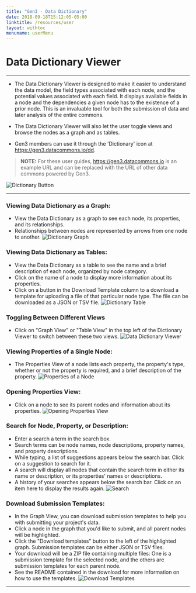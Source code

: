 ```yaml
---
title: "Gen3 - Data Dictionary"
date: 2018-09-18T15:12:05-05:00
linktitle: /resources/user
layout: withtoc
menuname: userMenu
---
```



# Data Dictionary Viewer
* * *

* The Data Dictionary Viewer is designed to make it easier to understand the data model, the field types associated with each node, and the potential values associated with each field. It displays available fields in a node and the dependencies a given node has to the existence of a prior node.  This is an invaluable tool for both the submission of data and later analysis of the entire commons.

* The Data Dictionary Viewer will also let the user toggle views and browse the nodes as a graph and as tables.

* Gen3 members can use it through the 'Dictionary' icon at https://gen3.datacommons.io/dd.

> __NOTE:__ For these user guides, https://gen3.datacommons.io is an example URL and can be replaced with the URL of other data commons powered by Gen3.

![Dictionary Button](Gen3_Toolbar_Dictionary.png)

* * *

### Viewing Data Dictionary as a Graph:
* View the Data Dictionary as a graph to see each node, its properties, and its relationships.
* Relationships between nodes are represented by arrows from one node to another.
![Dictionary Graph](graph.png)

### Viewing Data Dictionary as Tables:
* View the Data Dictionary as a table to see the name and a brief description of each node, organized by node category.
* Click on the name of a node to display more information about its properties.
* Click on a button in the Download Template column to a download a template for uploading a file of that particular node type. The file can be downloaded as a JSON or TSV file.
![Dictionary Table](table.png)

### Toggling Between Different Views
* Click on "Graph View" or "Table View" in the top left of the Dictionary Viewer to switch between these two views.
![Data Dictionary Viewer](switch-to-table.gif)

### Viewing Properties of a Single Node:
* The Properties View of a node lists each property, the property's type, whether or not the property is required, and a brief description of the property.
![Properties of a Node](properties.png)

### Opening Properties View:
* Click on a node to see its parent nodes and information about its properties.
![Opening Properties View](properties-view.gif)

### Search for Node, Property, or Description:
* Enter a search a term in the search box.
* Search terms can be node names, node descriptions, property names, and property descriptions.
* While typing, a list of suggestions appears below the search bar. Click on a suggestion to search for it.
* A search will display all nodes that contain the search term in either its name or description, or its properties' names or descriptions.
* A history of your searches appears below the search bar. Click on an item here to display the results again.
![Search](search.gif)

### Download Submission Templates:
* In the Graph View, you can download submission templates to help you with submitting your project's data.
* Click a node in the graph that you'd like to submit, and all parent nodes will be highlighted.
* Click the "Download templates" button to the left of the highlighted graph. Submission templates can be either JSON or TSV files.
* Your download will be a ZIP file containing multiple files: One is a submission template for the selected node, and the others are submission templates for each parent node.
* See the README contained in the download for more information on how to use the templates.
![Download Templates](download-templates.gif)

* * *
